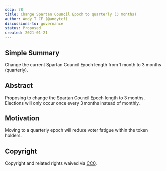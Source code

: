 ```yaml
---
sccp: 78
title: Change Spartan Council Epoch to quarterly (3 months)
author: Andy T CF (@andytcf)
discussions-to: governance
status: Proposed
created: 2021-01-21
---
```


<!--You can leave these HTML comments in your merged SCCP and delete the visible duplicate text guides, they will not appear and may be helpful to refer to if you edit it again. This is the suggested template for new SCCPs. Note that an SCCP number will be assigned by an editor. When opening a pull request to submit your SCCP, please use an abbreviated title in the filename, `sccp-draft_title_abbrev.md`. The title should be 44 characters or less.-->

## Simple Summary

<!--"If you can't explain it simply, you don't understand it well enough." Provide a simplified and layman-accessible explanation of the SCCP.-->

Change the current Spartan Council Epoch length from 1 month to 3 months (quarterly).

## Abstract

<!--A short (~200 word) description of the variable change proposed.-->

Proposing to change the Spartan Council Epoch length to 3 months. Elections will only occur once every 3 months instead of monthly.

## Motivation

<!--The motivation is critical for SCCPs that want to update variables within Synthetix. It should clearly explain why the existing variable is not incentive aligned. SCCP submissions without sufficient motivation may be rejected outright.-->

Moving to a quarterly epoch will reduce voter fatigue within the token holders.

## Copyright

Copyright and related rights waived via [CC0](https://creativecommons.org/publicdomain/zero/1.0/).

